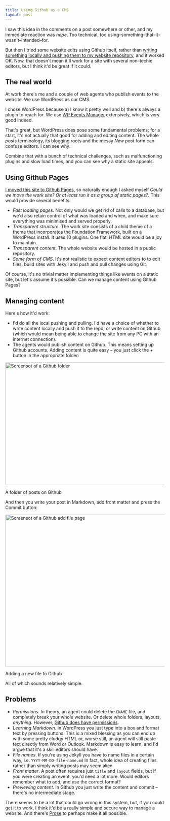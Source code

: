 ```yaml
---
title: Using Github as a CMS
layout: post
---
```


I saw this idea in the comments on a post somewhere or other, and my immediate reaction was <i>nope</i>. Too technical, too using&#8211;something&#8211;that&#8211;it&#8211;wasn't&#8211;intended&#8211;for.

But then I tried some website edits using Github itself, rather than <a href="/2014/08/my-rig/">writing something locally and pushing them to my website repository</a>, and it worked OK. Now, that doesn't mean it'll work for a site with several non&#8211;techie editors, but I think it'd be great if it could.

## The real world

At work there's me and a couple of web agents who publish events to the website. We use WordPress as our CMS.

I chose WordPress because a) I know it pretty well and b) there's always a plugin to reach for. We use <a href="http://wp-events-plugin.com/">WP Events Manager</a> extensively, which is very good indeed.

That's great, but WordPress does pose some fundamental problems; for a start, it's not actually that good for adding and editing content. The whole *posts* terminology, its blogging roots and the messy <em>New post</em> form can confuse editors. I can see why.

Combine that with a bunch of technical challenges, such as malfunctioning plugins and slow load times, and you can see why a static site appeals.

## Using Github Pages

<a href="/2014/08/my-rig/">I moved this site to Github Pages</a>, so naturally enough I asked myself <i>Could we move the work site? Or at least run it as a group of static pages?</i>. This would provide several benefits:

- *Fast loading pages*. Not only would we get rid of calls to a database, but we'd also retain control of what was loaded and when, and make sure everything was minimised and served properly.
- *Transparent structure*. The work site consists of a child theme of a theme that incorporates the Foundation Framework, built on a WordPress install. It uses 10 plugins. One flat, HTML site would be a joy to maintain.
- *Transparent content*. The whole website would be hosted in a public repository.
- *Some form of CMS*. It's not realistic to expect content editors to to edit files, build sites with Jekyll and push and pull changes using Git.

Of course, it's no trivial matter implementing things like events on a static site, but let's assume it's possible. Can we manage content using Github Pages?

## Managing content

Here's how it'd work:

- I'd do all the local pushing and pulling. I'd have a choice of whether to write content locally and push it to the repo, or write content on Github (which would mean being able to change the site from any PC with an internet connection).
- The agents would publish content on Github. This means setting up Github accounts. Adding content is quite easy &#8211; you just click the + button in the appropriate folder:

<p><img src="https://dl.dropboxusercontent.com/u/6144461/assets/images/github-screenshot.jpg" alt="Screensot of a Github folder" height="386" width="800"></p>

<p class="figcaption">A folder of posts on Github</p>

And then you write your post in Markdown, add front matter and press the Commit button:

<p><img src="https://dl.dropboxusercontent.com/u/6144461/assets/images/github-add-page.jpg" alt="Screensot of a Github add file page" height="478" width="800"></p>

<p class="figcaption">Adding a new file to Github</p>

All of which sounds relatively simple.

## Problems

- *Permissions*. In theory, an agent could delete the `CNAME` file, and completely break your whole website. Or delete whole folders, layouts, *anything*. However, <a href="https://help.github.com/articles/permission-levels-for-an-organization-repository">Github does have permissions</a>.
- *Learning Markdown*. In WordPress you just type into a box and format text by pressing buttons. This is a mixed blessing as you can end up with some pretty cludgy HTML or, worse still, an agent will still paste text directly from Word or Outlook. Markdown is easy to learn, and I'd argue that it's a skill editors should have.
- *File names*. If you're using Jekyll you have to name files in a certain way, i.e. `YYYY-MM-DD-file-name.md` In fact, whole idea of creating files rather than simply writing posts may seem alien.
- *Front matter*. A post often requires just `title` and `layout` fields, but if you were creating an event, you'd need a lot more. Would editors remember what to add, and use the correct format?
- *Previewing content*. In Github you just write the content and commit &#8211; there's no intermediate stage.

There seems to be a lot that could go wrong in this system, but, if you could get it to work, I think it'd be a really simple and secure way to manage a website. And there's <a href="http://prose.io/#about">Prose</a> to perhaps make it all possible.



